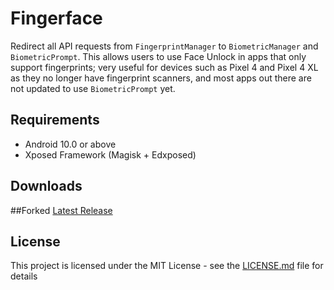 # Fingerface

Redirect all API requests from `FingerprintManager` to `BiometricManager` and `BiometricPrompt`.
This allows users to use Face Unlock in apps that only support fingerprints; very useful for devices such as Pixel 4 and Pixel 4 XL as they no longer have fingerprint scanners, and most apps out there are not updated to use `BiometricPrompt` yet.

## Requirements

- Android 10.0 or above
- Xposed Framework (Magisk + Edxposed)

## Downloads
##Forked 
[Latest Release](https://github.com/topjohnwu/Fingerface/releases/latest)

## License

This project is licensed under the MIT License - see the [LICENSE.md](LICENSE.md) file for details
